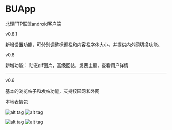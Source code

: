 BUApp
=====

北理FTP联盟android客户端

v0.8.1

新增设置功能，可分别调整标题栏和内容栏字体大小，并提供内外网切换功能。


v0.8

新增功能：
动态gif图片，高级回帖，发表主题，查看用户详情

---------------

v0.6

基本的浏览帖子和发帖功能，支持校园网和外网

本地表情包


![alt tag](http://imgur.com/oqX1iyA.png) ![alt tag](http://imgur.com/gSWuqhJ.png)

![alt tag](http://imgur.com/almaRAA.png) ![alt tag](http://i.imgur.com/z5ly3Jv.png)
